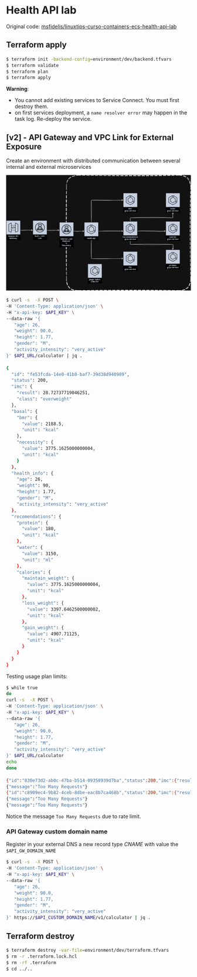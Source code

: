 # Health API lab

Original code: [msfidelis/linuxtips-curso-containers-ecs-health-api-lab](https://github.com/msfidelis/linuxtips-curso-containers-ecs-health-api-lab/tree/aula/api-gateway)

## Terraform apply

```bash
$ terraform init -backend-config=environment/dev/backend.tfvars
$ terraform validate
$ terraform plan
$ terraform apply
```

**Warning**: 
* You cannot add existing services to Service Connect. You must first destroy them.
* on first services deployment, a `name resolver error` may happen in the task log. Re-deploy the service.

## [v2] - API Gateway and VPC Link for External Exposure

Create an environment with distributed communication between several internal and external microservices

![v2](.github/assets/health-api-gateway.png)

```bash
$ curl -s  -X POST \
-H 'Content-Type: application/json' \
-H "x-api-key: $API_KEY" \
--data-raw '{ 
   "age": 26,
   "weight": 90.0,
   "height": 1.77,
   "gender": "M", 
   "activity_intensity": "very_active"
}' $API_URL/calculator | jq .

{
  "id": "fe53fcda-14e0-41b8-baf7-39d38d940989",
  "status": 200,
  "imc": {
    "result": 28.72737719046251,
    "class": "overweight"
  },
  "basal": {
    "bmr": {
      "value": 2188.5,
      "unit": "kcal"
    },
    "necessity": {
      "value": 3775.1625000000004,
      "unit": "kcal"
    }
  },
  "health_info": {
    "age": 26,
    "weight": 90,
    "height": 1.77,
    "gender": "M",
    "activity_intensity": "very_active"
  },
  "recomendations": {
    "protein": {
      "value": 180,
      "unit": "kcal"
    },
    "water": {
      "value": 3150,
      "unit": "ml"
    },
    "calories": {
      "maintain_weight": {
        "value": 3775.1625000000004,
        "unit": "kcal"
      },
      "loss_weight": {
        "value": 3397.6462500000002,
        "unit": "kcal"
      },
      "gain_weight": {
        "value": 4907.71125,
        "unit": "kcal"
      }
    }
  }
}
```

Testing usage plan limits:

```bash
$ while true
do
curl -s  -X POST \
-H 'Content-Type: application/json' \
-H "x-api-key: $API_KEY" \
--data-raw '{ 
   "age": 26,
   "weight": 90.0,
   "height": 1.77,
   "gender": "M", 
   "activity_intensity": "very_active"
}' $API_URL/calculator
echo    
done

{"id":"830e73d2-ab0c-47ba-b514-09358939d7ba","status":200,"imc":{"result":28.72737719046251,"class":"overweight"},"basal":{"bmr":{"value":2188.5,"unit":"kcal"},"necessity":{"value":3775.1625000000004,"unit":"kcal"}},"health_info":{"age":26,"weight":90,"height":1.77,"gender":"M","activity_intensity":"very_active"},"recomendations":{"protein":{"value":180,"unit":"kcal"},"water":{"value":3150,"unit":"ml"},"calories":{"maintain_weight":{"value":3775.1625000000004,"unit":"kcal"},"loss_weight":{"value":3397.6462500000002,"unit":"kcal"},"gain_weight":{"value":4907.71125,"unit":"kcal"}}}}
{"message":"Too Many Requests"}
{"id":"c8909ec4-9b82-4ceb-8dbe-eac8b7ca468b","status":200,"imc":{"result":28.72737719046251,"class":"overweight"},"basal":{"bmr":{"value":2188.5,"unit":"kcal"},"necessity":{"value":3775.1625000000004,"unit":"kcal"}},"health_info":{"age":26,"weight":90,"height":1.77,"gender":"M","activity_intensity":"very_active"},"recomendations":{"protein":{"value":180,"unit":"kcal"},"water":{"value":3150,"unit":"ml"},"calories":{"maintain_weight":{"value":3775.1625000000004,"unit":"kcal"},"loss_weight":{"value":3397.6462500000002,"unit":"kcal"},"gain_weight":{"value":4907.71125,"unit":"kcal"}}}}
{"message":"Too Many Requests"}
{"message":"Too Many Requests"}
```

Notice the message `Too Many Requests` due to rate limit.

### API Gateway custom domain name

Register in your external DNS a new record type _CNAME_ with value the `$API_GW_DOMAIN_NAME`

```bash
$ curl -s  -X POST \
-H 'Content-Type: application/json' \
-H "x-api-key: $API_KEY" \
--data-raw '{ 
   "age": 26,
   "weight": 90.0,
   "height": 1.77,
   "gender": "M", 
   "activity_intensity": "very_active"
}' https://$API_CUSTOM_DOMAIN_NAME/v1/calculator | jq .
```



## Terraform destroy

```bash
$ terraform destroy -var-file=environment/dev/terraform.tfvars
$ rm -r .terraform.lock.hcl 
$ rm -rf .terraform
$ cd ../..
```
